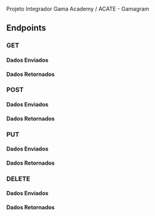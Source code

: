 Projeto Integrador Gama Academy / ACATE - Gamagram

## Endpoints

### GET

#### Dados Enviados

#### Dados Retornados

### POST

#### Dados Enviados

#### Dados Retornados

### PUT

#### Dados Enviados

#### Dados Retornados

### DELETE

#### Dados Enviados

#### Dados Retornados